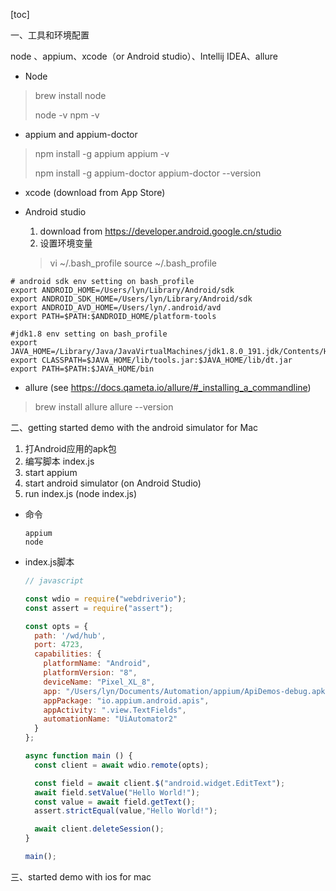 [toc]

一、工具和环境配置

node 、appium、xcode（or Android studio）、Intellij IDEA、allure

- Node

>brew install node
>
>node -v
>npm -v

- appium and appium-doctor

>npm install -g appium
>appium -v
>
>npm install -g appium-doctor
>appium-doctor --version

- xcode (download from App Store)

- Android studio 

  1. download from https://developer.android.google.cn/studio
  2. 设置环境变量

  >vi ~/.bash_profile
  >source ~/.bash_profile

```shell
# android sdk env setting on bash_profile
export ANDROID_HOME=/Users/lyn/Library/Android/sdk
export ANDROID_SDK_HOME=/Users/lyn/Library/Android/sdk
export ANDROID_AVD_HOME=/Users/lyn/.android/avd
export PATH=$PATH:$ANDROID_HOME/platform-tools

#jdk1.8 env setting on bash_profile
export JAVA_HOME=/Library/Java/JavaVirtualMachines/jdk1.8.0_191.jdk/Contents/Home
export CLASSPATH=$JAVA_HOME/lib/tools.jar:$JAVA_HOME/lib/dt.jar
export PATH=$PATH:$JAVA_HOME/bin
```

- allure (see https://docs.qameta.io/allure/#_installing_a_commandline)

> brew install allure
> allure --version

二、getting started demo with the android simulator for Mac

1. 打Android应用的apk包
2. 编写脚本 index.js 
3. start appium 
4. start android simulator (on Android Studio)
5. run index.js (node index.js)

- 命令

  ```
  appium
  node 
  ```

- index.js脚本

  ```javascript
  // javascript
  
  const wdio = require("webdriverio");
  const assert = require("assert");
  
  const opts = {
    path: '/wd/hub',
    port: 4723,
    capabilities: {
      platformName: "Android",
      platformVersion: "8",
      deviceName: "Pixel_XL_8",
      app: "/Users/lyn/Documents/Automation/appium/ApiDemos-debug.apk",
      appPackage: "io.appium.android.apis",
      appActivity: ".view.TextFields",
      automationName: "UiAutomator2"
    }
  };
  
  async function main () {
    const client = await wdio.remote(opts);
  
    const field = await client.$("android.widget.EditText");
    await field.setValue("Hello World!");
    const value = await field.getText();
    assert.strictEqual(value,"Hello World!");
  
    await client.deleteSession();
  }
  
  main();
  
  ```

  

三、started demo with ios for mac



